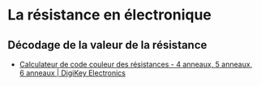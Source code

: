 # La résistance en électronique

## Décodage de la valeur de la résistance

- [Calculateur de code couleur des résistances - 4 anneaux, 5 anneaux, 6 anneaux | DigiKey Electronics](https://www.digikey.ca/fr/resources/conversion-calculators/conversion-calculator-resistor-color-code)